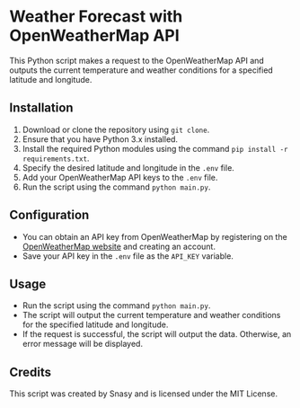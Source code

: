 # Weather Forecast with OpenWeatherMap API

This Python script makes a request to the OpenWeatherMap API and outputs the current temperature and weather conditions for a specified latitude and longitude.

## Installation

1. Download or clone the repository using `git clone`.
2. Ensure that you have Python 3.x installed.
3. Install the required Python modules using the command `pip install -r requirements.txt`.
4. Specify the desired latitude and longitude in the `.env` file.
5. Add your OpenWeatherMap API keys to the `.env` file.
6. Run the script using the command `python main.py`.

## Configuration

- You can obtain an API key from OpenWeatherMap by registering on the [OpenWeatherMap website](https://openweathermap.org/) and creating an account.
- Save your API key in the `.env` file as the `API_KEY` variable.

## Usage

- Run the script using the command `python main.py`.
- The script will output the current temperature and weather conditions for the specified latitude and longitude.
- If the request is successful, the script will output the data. Otherwise, an error message will be displayed.

## Credits

This script was created by Snasy and is licensed under the MIT License.
